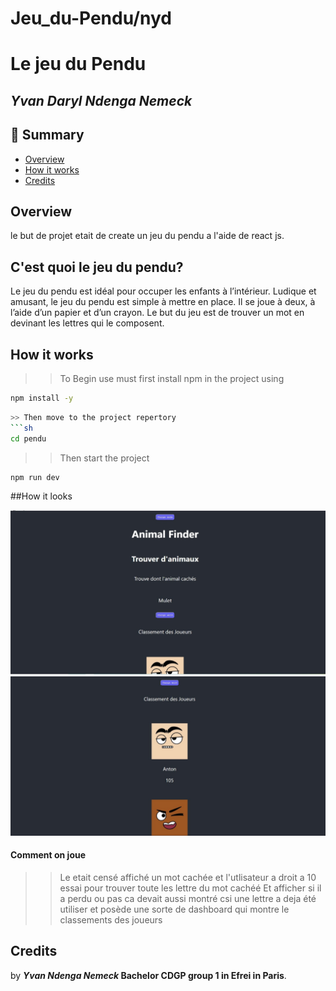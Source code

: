 # Jeu_du-Pendu/nyd
 # Le jeu du Pendu
## _Yvan Daryl Ndenga Nemeck_

## 🐼 Summary

* [Overview](#overview)
* [How it works](#story)
* [Credits](#credits)

## Overview

le but de projet etait de create un jeu du pendu a l'aide de react js.

## C'est quoi le jeu du pendu?


Le jeu du pendu est idéal pour occuper les enfants à l’intérieur. Ludique et amusant, le jeu du pendu est simple à mettre en place. Il se joue à deux, à l’aide d’un papier et d’un crayon. Le but du jeu est de trouver un mot en devinant les lettres qui le composent.

## How it works
>> To Begin use must first install npm in the project using
```sh
npm install -y
```
```sh
>> Then move to the project repertory
```sh
cd pendu
```
>> Then start the project
```
npm run dev
```
##How it looks

<img src="/screen1.jpg" alt="My cool logo"/>
<img src="/screen2.jpg" alt="My cool logo"/>

#### Comment on joue

>>Le etait censé affiché un mot cachée et l'utlisateur a droit a 10 essai pour trouver toute les lettre du mot cachéé
Et afficher si il a perdu ou pas
ca devait aussi montré csi une lettre a deja été utiliser
et posède une sorte de dashboard qui montre le classements des joueurs

## Credits

 by **_Yvan Ndenga Nemeck_ Bachelor CDGP group 1 in Efrei in Paris**.

